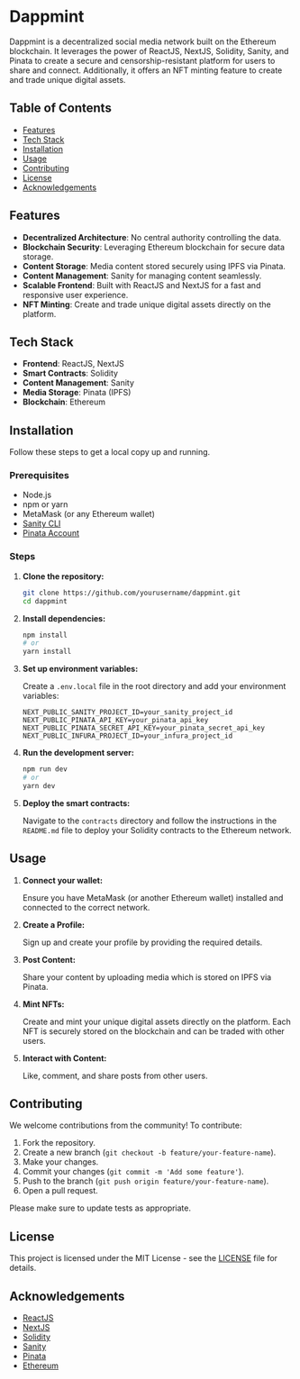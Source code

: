 # Dappmint

Dappmint is a decentralized social media network built on the Ethereum blockchain. It leverages the power of ReactJS, NextJS, Solidity, Sanity, and Pinata to create a secure and censorship-resistant platform for users to share and connect. Additionally, it offers an NFT minting feature to create and trade unique digital assets.

## Table of Contents

- [Features](#features)
- [Tech Stack](#tech-stack)
- [Installation](#installation)
- [Usage](#usage)
- [Contributing](#contributing)
- [License](#license)
- [Acknowledgements](#acknowledgements)

## Features

- **Decentralized Architecture**: No central authority controlling the data.
- **Blockchain Security**: Leveraging Ethereum blockchain for secure data storage.
- **Content Storage**: Media content stored securely using IPFS via Pinata.
- **Content Management**: Sanity for managing content seamlessly.
- **Scalable Frontend**: Built with ReactJS and NextJS for a fast and responsive user experience.
- **NFT Minting**: Create and trade unique digital assets directly on the platform.

## Tech Stack

- **Frontend**: ReactJS, NextJS
- **Smart Contracts**: Solidity
- **Content Management**: Sanity
- **Media Storage**: Pinata (IPFS)
- **Blockchain**: Ethereum

## Installation

Follow these steps to get a local copy up and running.

### Prerequisites

- Node.js
- npm or yarn
- MetaMask (or any Ethereum wallet)
- [Sanity CLI](https://www.sanity.io/docs/getting-started-with-sanity-cli)
- [Pinata Account](https://pinata.cloud/)

### Steps

1. **Clone the repository:**

    ```bash
    git clone https://github.com/yourusername/dappmint.git
    cd dappmint
    ```

2. **Install dependencies:**

    ```bash
    npm install
    # or
    yarn install
    ```

3. **Set up environment variables:**

    Create a `.env.local` file in the root directory and add your environment variables:

    ```plaintext
    NEXT_PUBLIC_SANITY_PROJECT_ID=your_sanity_project_id
    NEXT_PUBLIC_PINATA_API_KEY=your_pinata_api_key
    NEXT_PUBLIC_PINATA_SECRET_API_KEY=your_pinata_secret_api_key
    NEXT_PUBLIC_INFURA_PROJECT_ID=your_infura_project_id
    ```

4. **Run the development server:**

    ```bash
    npm run dev
    # or
    yarn dev
    ```

5. **Deploy the smart contracts:**

    Navigate to the `contracts` directory and follow the instructions in the `README.md` file to deploy your Solidity contracts to the Ethereum network.

## Usage

1. **Connect your wallet:**

   Ensure you have MetaMask (or another Ethereum wallet) installed and connected to the correct network.

2. **Create a Profile:**

   Sign up and create your profile by providing the required details.

3. **Post Content:**

   Share your content by uploading media which is stored on IPFS via Pinata.

4. **Mint NFTs:**

   Create and mint your unique digital assets directly on the platform. Each NFT is securely stored on the blockchain and can be traded with other users.

5. **Interact with Content:**

   Like, comment, and share posts from other users.

## Contributing

We welcome contributions from the community! To contribute:

1. Fork the repository.
2. Create a new branch (`git checkout -b feature/your-feature-name`).
3. Make your changes.
4. Commit your changes (`git commit -m 'Add some feature'`).
5. Push to the branch (`git push origin feature/your-feature-name`).
6. Open a pull request.

Please make sure to update tests as appropriate.

## License

This project is licensed under the MIT License - see the [LICENSE](LICENSE) file for details.

## Acknowledgements

- [ReactJS](https://reactjs.org/)
- [NextJS](https://nextjs.org/)
- [Solidity](https://soliditylang.org/)
- [Sanity](https://www.sanity.io/)
- [Pinata](https://pinata.cloud/)
- [Ethereum](https://ethereum.org/)
